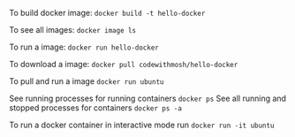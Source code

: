 
To build  docker image: `docker build -t hello-docker`

To see all images: `docker image ls`

To run a image: `docker run hello-docker`

To download a image: `docker pull codewithmosh/hello-docker`

To pull and run a image `docker run ubuntu`

See running processes for running containers `docker ps`
See all running and stopped processes for containers `docker ps -a`

To run a docker container in interactive mode run `docker run -it ubuntu`


